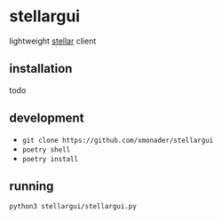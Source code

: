 # stellargui

lightweight [stellar](https://www.stellar.org/) client


## installation
todo


## development

- `git clone https://github.com/xmonader/stellargui`
- `poetry shell`
- `poetry install`

## running 

`python3 stellargui/stellargui.py`